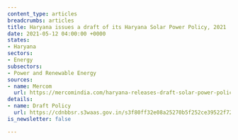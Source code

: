 ```yaml
---
content_type: articles
breadcrumbs: articles
title: Haryana issues a draft of its Haryana Solar Power Policy, 2021
date: 2021-05-12 04:00:00 +0000
states:
- Haryana
sectors:
- Energy
subsectors:
- Power and Renewable Energy
sources:
- name: Mercom
  url: https://mercomindia.com/haryana-releases-draft-solar-power-policy-invites-suggestions/
details:
- name: Draft Policy
  url: https://cdnbbsr.s3waas.gov.in/s3f80ff32e08a25270b5f252ce39522f72/uploads/2021/04/2021042434.pdf
is_newsletter: false

---
```

